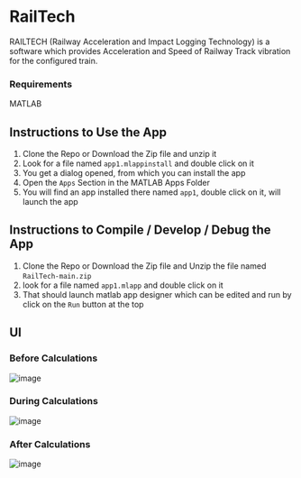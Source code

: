 # RailTech
RAILTECH (Railway Acceleration and Impact Logging Technology) is a software which provides Acceleration and Speed of Railway Track vibration for the configured train.


### Requirements
MATLAB
## Instructions to Use the App
1. Clone the Repo or Download the Zip file and unzip it
2. Look for a file named ```app1.mlappinstall``` and double click on it
3. You get a dialog opened, from which you can install the app <br>
4. Open the ```Apps``` Section in the MATLAB Apps Folder
5. You will find an app installed there named ```app1```, double click on it, will launch the app

## Instructions to Compile / Develop / Debug the App
1. Clone the Repo or Download the Zip file and Unzip the file named ```RailTech-main.zip```
2. look for a file named ```app1.mlapp``` and double click on it
3. That should launch matlab app designer which can be edited and run by click on the ```Run``` button at the top

## UI
### Before Calculations
![image](https://github.com/user-attachments/assets/c4a38b19-31e1-4f15-98dd-29a1a31dde21)
### During Calculations
![image](https://github.com/user-attachments/assets/f9727543-65b6-43a4-9828-95a47ead4a07)
### After Calculations
![image](https://github.com/user-attachments/assets/f9f5890a-c832-4f5f-b0eb-763dae80f07c)


